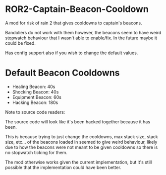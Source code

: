 # ROR2-Captain-Beacon-Cooldown

A mod for risk of rain 2 that gives cooldowns to captain's beacons.

Bandoliers do not work with them however, the beacons seem to have weird
stopwatch behaviour that I wasn't able to enable/fix.
In the future maybe it could be fixed.

Has config support also if you wish to change the default values.

# Default Beacon Cooldowns

- Healing Beacon: 40s
- Shocking Beacon: 40s
- Equipment Beacon: 60s
- Hacking Beacon: 180s

Note to source code readers:

The source code will look like it's been hacked together because it has been.

This is because trying to just change the cooldowns, max stack size,
stack size, etc... of the beacons loaded in seemed to give weird behaviour, likely
due to how the beacons were not meant to be given cooldowns
so there is no stopwatch ticking for them.

The mod otherwise works given the current implementation,
but it's still possible that the implementation could have been better.
